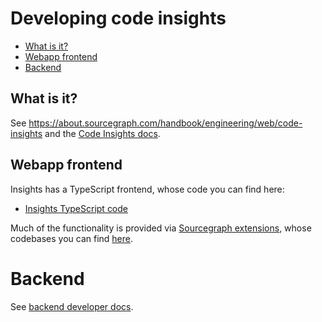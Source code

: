 # Developing code insights

- [What is it?](#what-is-it)
- [Webapp frontend](#webapp-frontend)
- [Backend](#backend)

## What is it?

See https://about.sourcegraph.com/handbook/engineering/web/code-insights and the [Code Insights docs](../../../code_insights/index.md). 

## Webapp frontend

Insights has a TypeScript frontend, whose code you can find here:

- [Insights TypeScript code](https://sourcegraph.com/search?q=context:global+repo:%5Egithub%5C.com/sourcegraph/sourcegraph%24+file:insights+lang:ts&patternType=literal)

Much of the functionality is provided via [Sourcegraph extensions](../sourcegraph_extensions.md), whose codebases you can find [here](https://github.com/sourcegraph/?q=insight&type=&language=).

# Backend

See [backend developer docs](backend.md).
